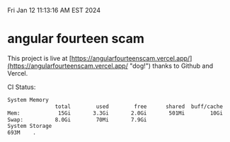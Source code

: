 Fri Jan 12 11:13:16 AM EST 2024

# angular fourteen scam


This project is live at [https://angularfourteenscam.vercel.app/](https://angularfourteenscam.vercel.app/ "dog!") thanks to Github and Vercel.

CI Status: 

```bash
System Memory
               total        used        free      shared  buff/cache   available
Mem:            15Gi       3.3Gi       2.0Gi       501Mi        10Gi        11Gi
Swap:          8.0Gi        70Mi       7.9Gi
System Storage
693M	.
```
```bash
